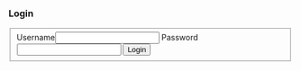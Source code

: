 ### Login

<script src="js/purl.js"></script>

<form action="javascript:doLogin()">
	<fieldset>
		<label>Username</label><input type="text" id="username"/>
		<label>Password</label><input type="password" id="password"/>
		<input type="submit" class="button" value="Login"/>
	</fieldset>
</form>

<script>

function doLogin()
{
	var keys={};
	keys.user = $("#username").val();
	keys.password = $("#password").val();
	$.get("cgi-bin/changer?action=login", 
		keys, 
		function(e) { 
			console.log("Got "+e); 
			if(e.status=="Ok")
				window.location=purl().param("goal");
			else 
				alert(e.status);
		}, "json"
	);
}

</script>